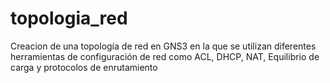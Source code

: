 # topologia_red
Creacion de una topología de red en GNS3 en la que se utilizan diferentes herramientas de configuración de red como ACL, DHCP, NAT, Equilibrio de carga y protocolos de enrutamiento
